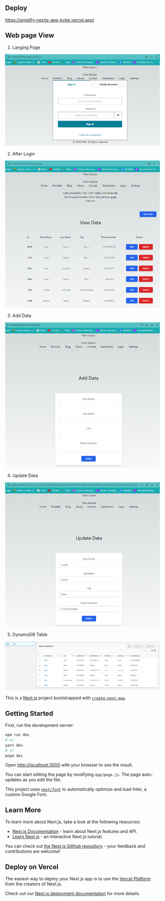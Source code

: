 ## Deploy
https://amplify-nextjs-app-kvbe.vercel.app/

## Web page View

1. Langing Page

![Landing Page](https://github.com/natagr23/amplify-nextjs-app/blob/main/src/Data/aws_crud_auth_base1.PNG)

2. After Login

![Login](https://github.com/natagr23/amplify-nextjs-app/blob/main/src/Data/aws_crud_auth_base2.PNG)

3. Add Data

![Login](https://github.com/natagr23/amplify-nextjs-app/blob/main/src/Data/aws_crud_auth_base3.PNG)

4. Update Data

![Login](https://github.com/natagr23/amplify-nextjs-app/blob/main/src/Data/aws_crud_auth_base4.PNG)

5. DynamoDB Table

![Login](https://github.com/natagr23/amplify-nextjs-app/blob/main/src/Data/aws_crud_auth_base5.PNG)


This is a [Next.js](https://nextjs.org/) project bootstrapped with [`create-next-app`](https://github.com/vercel/next.js/tree/canary/packages/create-next-app).

## Getting Started

First, run the development server:

```bash
npm run dev
# or
yarn dev
# or
pnpm dev
```

Open [http://localhost:3000](http://localhost:3000) with your browser to see the result.

You can start editing the page by modifying `app/page.js`. The page auto-updates as you edit the file.

This project uses [`next/font`](https://nextjs.org/docs/basic-features/font-optimization) to automatically optimize and load Inter, a custom Google Font.

## Learn More

To learn more about Next.js, take a look at the following resources:

- [Next.js Documentation](https://nextjs.org/docs) - learn about Next.js features and API.
- [Learn Next.js](https://nextjs.org/learn) - an interactive Next.js tutorial.

You can check out [the Next.js GitHub repository](https://github.com/vercel/next.js/) - your feedback and contributions are welcome!

## Deploy on Vercel

The easiest way to deploy your Next.js app is to use the [Vercel Platform](https://vercel.com/new?utm_medium=default-template&filter=next.js&utm_source=create-next-app&utm_campaign=create-next-app-readme) from the creators of Next.js.

Check out our [Next.js deployment documentation](https://nextjs.org/docs/deployment) for more details.
